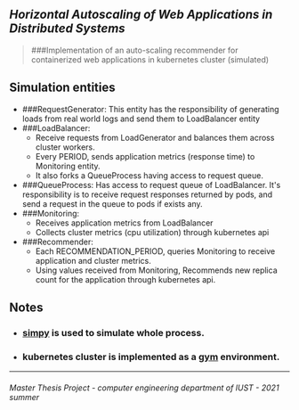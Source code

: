 
*Horizontal Autoscaling of Web Applications in Distributed Systems*
-

>###Implementation of an auto-scaling recommender for containerized web applications in kubernetes cluster (simulated)
## Simulation entities
- ###RequestGenerator:
    This entity has the responsibility of generating loads from real  world logs and send them to LoadBalancer entity
- ###LoadBalancer:
    - Receive requests from LoadGenerator and balances them across cluster workers.
    - Every PERIOD, sends application metrics (response time) to Monitoring entity.
    - It also forks a QueueProcess having access to request queue.
- ###QueueProcess:
    Has access to request queue of LoadBalancer. It's responsibility is to receive request responses returned by pods, and send a request in the queue to pods if exists any.
- ###Monitoring:
    - Receives application metrics from LoadBalancer
    - Collects cluster metrics (cpu utilization) through kubernetes api
- ###Recommender:
    - Each RECOMMENDATION_PERIOD, queries Monitoring to receive application and cluster metrics.
    - Using values received from Monitoring, Recommends new replica count for the application through kubernetes api.

## Notes
 - ### [simpy](https://simpy.readthedocs.io/en/latest/) is used to simulate whole process.
 - ### kubernetes cluster is implemented as a [gym](https://github.com/openai/gym) environment.
---
###### Master Thesis Project - computer engineering department of IUST - 2021 summer